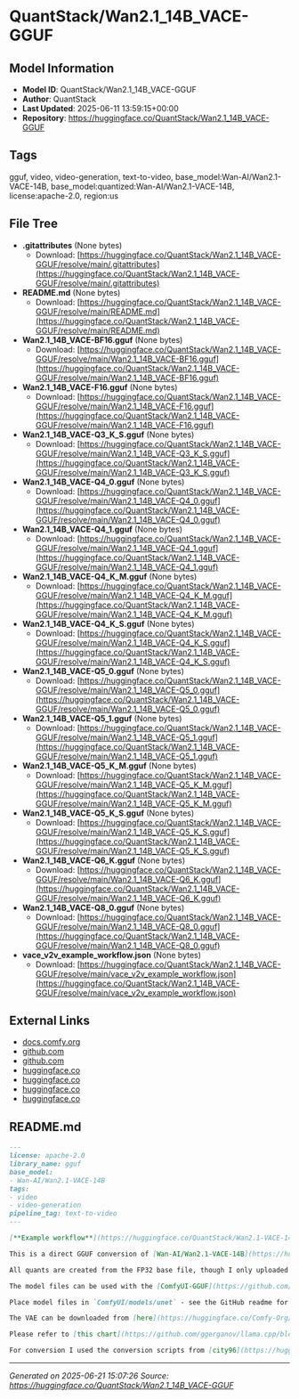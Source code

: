 # QuantStack/Wan2.1_14B_VACE-GGUF

## Model Information

- **Model ID**: QuantStack/Wan2.1_14B_VACE-GGUF
- **Author**: QuantStack
- **Last Updated**: 2025-06-11 13:59:15+00:00
- **Repository**: https://huggingface.co/QuantStack/Wan2.1_14B_VACE-GGUF

## Tags

gguf, video, video-generation, text-to-video, base_model:Wan-AI/Wan2.1-VACE-14B, base_model:quantized:Wan-AI/Wan2.1-VACE-14B, license:apache-2.0, region:us

## File Tree

- **.gitattributes** (None bytes)
  - Download: [https://huggingface.co/QuantStack/Wan2.1_14B_VACE-GGUF/resolve/main/.gitattributes](https://huggingface.co/QuantStack/Wan2.1_14B_VACE-GGUF/resolve/main/.gitattributes)
- **README.md** (None bytes)
  - Download: [https://huggingface.co/QuantStack/Wan2.1_14B_VACE-GGUF/resolve/main/README.md](https://huggingface.co/QuantStack/Wan2.1_14B_VACE-GGUF/resolve/main/README.md)
- **Wan2.1_14B_VACE-BF16.gguf** (None bytes)
  - Download: [https://huggingface.co/QuantStack/Wan2.1_14B_VACE-GGUF/resolve/main/Wan2.1_14B_VACE-BF16.gguf](https://huggingface.co/QuantStack/Wan2.1_14B_VACE-GGUF/resolve/main/Wan2.1_14B_VACE-BF16.gguf)
- **Wan2.1_14B_VACE-F16.gguf** (None bytes)
  - Download: [https://huggingface.co/QuantStack/Wan2.1_14B_VACE-GGUF/resolve/main/Wan2.1_14B_VACE-F16.gguf](https://huggingface.co/QuantStack/Wan2.1_14B_VACE-GGUF/resolve/main/Wan2.1_14B_VACE-F16.gguf)
- **Wan2.1_14B_VACE-Q3_K_S.gguf** (None bytes)
  - Download: [https://huggingface.co/QuantStack/Wan2.1_14B_VACE-GGUF/resolve/main/Wan2.1_14B_VACE-Q3_K_S.gguf](https://huggingface.co/QuantStack/Wan2.1_14B_VACE-GGUF/resolve/main/Wan2.1_14B_VACE-Q3_K_S.gguf)
- **Wan2.1_14B_VACE-Q4_0.gguf** (None bytes)
  - Download: [https://huggingface.co/QuantStack/Wan2.1_14B_VACE-GGUF/resolve/main/Wan2.1_14B_VACE-Q4_0.gguf](https://huggingface.co/QuantStack/Wan2.1_14B_VACE-GGUF/resolve/main/Wan2.1_14B_VACE-Q4_0.gguf)
- **Wan2.1_14B_VACE-Q4_1.gguf** (None bytes)
  - Download: [https://huggingface.co/QuantStack/Wan2.1_14B_VACE-GGUF/resolve/main/Wan2.1_14B_VACE-Q4_1.gguf](https://huggingface.co/QuantStack/Wan2.1_14B_VACE-GGUF/resolve/main/Wan2.1_14B_VACE-Q4_1.gguf)
- **Wan2.1_14B_VACE-Q4_K_M.gguf** (None bytes)
  - Download: [https://huggingface.co/QuantStack/Wan2.1_14B_VACE-GGUF/resolve/main/Wan2.1_14B_VACE-Q4_K_M.gguf](https://huggingface.co/QuantStack/Wan2.1_14B_VACE-GGUF/resolve/main/Wan2.1_14B_VACE-Q4_K_M.gguf)
- **Wan2.1_14B_VACE-Q4_K_S.gguf** (None bytes)
  - Download: [https://huggingface.co/QuantStack/Wan2.1_14B_VACE-GGUF/resolve/main/Wan2.1_14B_VACE-Q4_K_S.gguf](https://huggingface.co/QuantStack/Wan2.1_14B_VACE-GGUF/resolve/main/Wan2.1_14B_VACE-Q4_K_S.gguf)
- **Wan2.1_14B_VACE-Q5_0.gguf** (None bytes)
  - Download: [https://huggingface.co/QuantStack/Wan2.1_14B_VACE-GGUF/resolve/main/Wan2.1_14B_VACE-Q5_0.gguf](https://huggingface.co/QuantStack/Wan2.1_14B_VACE-GGUF/resolve/main/Wan2.1_14B_VACE-Q5_0.gguf)
- **Wan2.1_14B_VACE-Q5_1.gguf** (None bytes)
  - Download: [https://huggingface.co/QuantStack/Wan2.1_14B_VACE-GGUF/resolve/main/Wan2.1_14B_VACE-Q5_1.gguf](https://huggingface.co/QuantStack/Wan2.1_14B_VACE-GGUF/resolve/main/Wan2.1_14B_VACE-Q5_1.gguf)
- **Wan2.1_14B_VACE-Q5_K_M.gguf** (None bytes)
  - Download: [https://huggingface.co/QuantStack/Wan2.1_14B_VACE-GGUF/resolve/main/Wan2.1_14B_VACE-Q5_K_M.gguf](https://huggingface.co/QuantStack/Wan2.1_14B_VACE-GGUF/resolve/main/Wan2.1_14B_VACE-Q5_K_M.gguf)
- **Wan2.1_14B_VACE-Q5_K_S.gguf** (None bytes)
  - Download: [https://huggingface.co/QuantStack/Wan2.1_14B_VACE-GGUF/resolve/main/Wan2.1_14B_VACE-Q5_K_S.gguf](https://huggingface.co/QuantStack/Wan2.1_14B_VACE-GGUF/resolve/main/Wan2.1_14B_VACE-Q5_K_S.gguf)
- **Wan2.1_14B_VACE-Q6_K.gguf** (None bytes)
  - Download: [https://huggingface.co/QuantStack/Wan2.1_14B_VACE-GGUF/resolve/main/Wan2.1_14B_VACE-Q6_K.gguf](https://huggingface.co/QuantStack/Wan2.1_14B_VACE-GGUF/resolve/main/Wan2.1_14B_VACE-Q6_K.gguf)
- **Wan2.1_14B_VACE-Q8_0.gguf** (None bytes)
  - Download: [https://huggingface.co/QuantStack/Wan2.1_14B_VACE-GGUF/resolve/main/Wan2.1_14B_VACE-Q8_0.gguf](https://huggingface.co/QuantStack/Wan2.1_14B_VACE-GGUF/resolve/main/Wan2.1_14B_VACE-Q8_0.gguf)
- **vace_v2v_example_workflow.json** (None bytes)
  - Download: [https://huggingface.co/QuantStack/Wan2.1_14B_VACE-GGUF/resolve/main/vace_v2v_example_workflow.json](https://huggingface.co/QuantStack/Wan2.1_14B_VACE-GGUF/resolve/main/vace_v2v_example_workflow.json)


## External Links

- [docs.comfy.org](https://docs.comfy.org/tutorials/video/wan/vace)
- [github.com](https://github.com/city96/ComfyUI-GGUF)
- [github.com](https://github.com/ggerganov/llama.cpp/blob/master/examples/perplexity/README.md#llama-3-8b-scoreboard)
- [huggingface.co](https://huggingface.co/Comfy-Org/Wan_2.1_ComfyUI_repackaged/resolve/main/split_files/vae/wan_2.1_vae.safetensors?download=true)
- [huggingface.co](https://huggingface.co/QuantStack/Wan2.1-VACE-14B-GGUF/blob/main/vace_v2v_example_workflow.json)
- [huggingface.co](https://huggingface.co/Wan-AI/Wan2.1-VACE-14B)
- [huggingface.co](https://huggingface.co/city96)


## README.md

```markdown
---
license: apache-2.0
library_name: gguf
base_model:
- Wan-AI/Wan2.1-VACE-14B
tags:
- video
- video-generation
pipeline_tag: text-to-video
---

[**Example workflow**](https://huggingface.co/QuantStack/Wan2.1-VACE-14B-GGUF/blob/main/vace_v2v_example_workflow.json) - based on the [Comfyui example workflow](https://docs.comfy.org/tutorials/video/wan/vace)

This is a direct GGUF conversion of [Wan-AI/Wan2.1-VACE-14B](https://huggingface.co/Wan-AI/Wan2.1-VACE-14B)

All quants are created from the FP32 base file, though I only uploaded the Q8_0 and less, if you want the F16 or BF16 one I would upload it per request. 

The model files can be used with the [ComfyUI-GGUF](https://github.com/city96/ComfyUI-GGUF) custom node.

Place model files in `ComfyUI/models/unet` - see the GitHub readme for further install instructions.

The VAE can be downloaded from [here](https://huggingface.co/Comfy-Org/Wan_2.1_ComfyUI_repackaged/resolve/main/split_files/vae/wan_2.1_vae.safetensors?download=true)

Please refer to [this chart](https://github.com/ggerganov/llama.cpp/blob/master/examples/perplexity/README.md#llama-3-8b-scoreboard) for a basic overview of quantization types.

For conversion I used the conversion scripts from [city96](https://huggingface.co/city96)
```


---

*Generated on 2025-06-21 15:07:26*
*Source: https://huggingface.co/QuantStack/Wan2.1_14B_VACE-GGUF*
